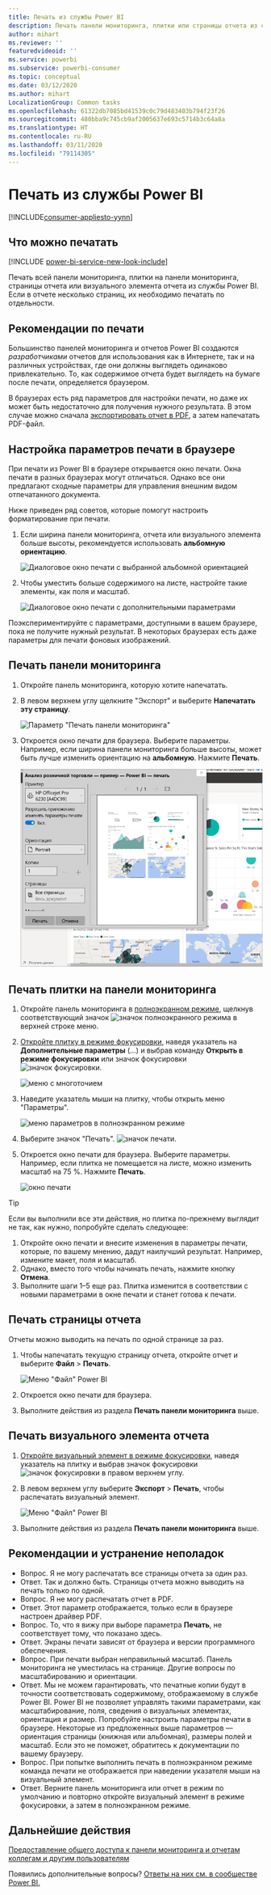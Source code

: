 ```yaml
---
title: Печать из службы Power BI
description: Печать панели мониторинга, плитки или страницы отчета из службы Power BI.
author: mihart
ms.reviewer: ''
featuredvideoid: ''
ms.service: powerbi
ms.subservice: powerbi-consumer
ms.topic: conceptual
ms.date: 03/12/2020
ms.author: mihart
LocalizationGroup: Common tasks
ms.openlocfilehash: 61322db7085bd41539c0c79d483403b794f23f26
ms.sourcegitcommit: 480bba9c745cb9af2005637e693c5714b3c64a8a
ms.translationtype: HT
ms.contentlocale: ru-RU
ms.lasthandoff: 03/11/2020
ms.locfileid: "79114305"
---
```

# <a name="printing-from-the-power-bi-service"></a>Печать из службы Power BI

[!INCLUDE[consumer-appliesto-yynn](../includes/consumer-appliesto-yynn.md)]
## <a name="what-can-be-printed"></a>Что можно печатать
[!INCLUDE [power-bi-service-new-look-include](../includes/power-bi-service-new-look-include.md)]

Печать всей панели мониторинга, плитки на панели мониторинга, страницы отчета или визуального элемента отчета из службы Power BI. Если в отчете несколько страниц, их необходимо печатать по отдельности. 

## <a name="printing-considerations"></a>Рекомендации по печати

Большинство панелей мониторинга и отчетов Power BI создаются *разработчиками* отчетов для использования как в Интернете, так и на различных устройствах, где они должны выглядеть одинаково привлекательно. То, как содержимое отчета будет выглядеть на бумаге после печати, определяется браузером. 

В браузерах есть ряд параметров для настройки печати, но даже их может быть недостаточно для получения нужного результата. В этом случае можно сначала [экспортировать отчет в PDF](end-user-pdf.md), а затем напечатать PDF-файл. 

## <a name="adjust-your-browser-print-settings"></a>Настройка параметров печати в браузере
При печати из Power BI в браузере открывается окно печати. Окна печати в разных браузерах могут отличаться. Однако все они предлагают сходные параметры для управления внешним видом отпечатанного документа. 

Ниже приведен ряд советов, которые помогут настроить форматирование при печати.

   > 
1. Если ширина панели мониторинга, отчета или визуального элемента больше высоты, рекомендуется использовать **альбомную ориентацию**. 

   ![Диалоговое окно печати с выбранной альбомной ориентацией](./media/end-user-print/power-bi-landscape-layout.png)

2. Чтобы уместить больше содержимого на листе, настройте такие элементы, как поля и масштаб. 

    ![Диалоговое окно печати с дополнительными параметрами](./media/end-user-print/power-bi-margins.png)

Поэкспериментируйте с параметрами, доступными в вашем браузере, пока не получите нужный результат. В некоторых браузерах есть даже параметры для печати фоновых изображений. 

## <a name="print-a-dashboard"></a>Печать панели мониторинга
1. Откройте панель мониторинга, которую хотите напечатать.
2. В левом верхнем углу щелкните "Экспорт" и выберите **Напечатать эту страницу**.
   
    ![Параметр "Печать панели мониторинга"](./media/end-user-print/power-bi-dashboard-print.png)

3. Откроется окно печати для браузера. Выберите параметры. Например, если ширина панели мониторинга больше высоты, может быть лучше изменить ориентацию на **альбомную**. Нажмите **Печать**.
   
    ![диалоговое окно печати](./media/end-user-print/power-bi-print-dash.png)

## <a name="print-a-dashboard-tile"></a>Печать плитки на панели мониторинга
1. Откройте панель мониторинга в [полноэкранном режиме](end-user-focus.md), щелкнув соответствующий значок ![значок полноэкранного режима](./media/end-user-print/power-bi-full-screen.png) в верхней строке меню.

3. [Откройте плитку в режиме фокусировки](end-user-focus.md), наведя указатель на **Дополнительные параметры** (...) и выбрав команду **Открыть в режиме фокусировки** или значок фокусировки ![значок фокусировки](./media/end-user-print/power-bi-focus-icon.png).
   
    ![меню с многоточием](./media/end-user-print/power-bi-menu-options.png)

4. Наведите указатель мыши на плитку, чтобы открыть меню "Параметры".
   
    ![меню параметров в полноэкранном режиме](./media/end-user-print/menu-options-new.png)

4. Выберите значок "Печать". ![значок печати](./media/end-user-print/print-icon.png).     

5. Откроется окно печати для браузера. Выберите параметры. Например, если плитка не помещается на листе, можно изменить масштаб на 75 %. Нажмите **Печать**.

    ![окно печати](./media/end-user-print/power-bi-scale.png) 

> [!TIP]
> Если вы выполнили все эти действия, но плитка по-прежнему выглядит не так, как нужно, попробуйте сделать следующее:
> 1. Откройте окно печати и внесите изменения в параметры печати, которые, по вашему мнению, дадут наилучший результат. Например, измените макет, поля и масштаб. 
> 2. Однако, вместо того чтобы начинать печать, нажмите кнопку **Отмена**. 
> 3. Выполните шаги 1–5 еще раз. Плитка изменится в соответствии с новыми параметрами в окне печати и станет готова к печати.

## <a name="print-a-report-page"></a>Печать страницы отчета
Отчеты можно выводить на печать по одной странице за раз.

1. Чтобы напечатать текущую страницу отчета, откройте отчет и выберите **Файл** > **Печать**.
   
    ![Меню "Файл" Power BI](./media/end-user-print/power-bi-report-print.png)
2. Откроется окно печати для браузера.

3. Выполните действия из раздела **Печать панели мониторинга** выше.
   


## <a name="print-a-report-visual"></a>Печать визуального элемента отчета
1. [Откройте визуальный элемент в режиме фокусировки](end-user-focus.md), наведя указатель на плитку и выбрав значок фокусировки ![значок фокусировки](./media/end-user-print/power-bi-focus-icon.png) в правом верхнем углу.

2. В левом верхнем углу выберите **Экспорт** > **Печать**, чтобы распечатать визуальный элемент.

    ![Меню "Файл" Power BI](./media/end-user-print/power-bi-report-print.png)


3. Выполните действия из раздела **Печать панели мониторинга** выше.

## <a name="considerations-and-troubleshooting"></a>Рекомендации и устранение неполадок

* Вопрос. Я не могу распечатать все страницы отчета за один раз.    
* Ответ. Так и должно быть. Страницы отчета можно выводить на печать только по одной.
* Вопрос. Я не могу распечатать отчет в PDF.    
* Ответ. Этот параметр отображается, только если в браузере настроен драйвер PDF.    
* Вопрос. То, что я вижу при выборе параметра **Печать**, не соответствует тому, что показано здесь.    
* Ответ. Экраны печати зависят от браузера и версии программного обеспечения.
* Вопрос. При печати выбран неправильный масштаб.  Панель мониторинга не уместилась на странице. Другие вопросы по масштабированию и ориентации.    
* Ответ. Мы не можем гарантировать, что печатные копии будут в точности соответствовать содержимому, отображаемому в службе Power BI. Power BI не позволяет управлять такими параметрами, как масштабирование, поля, сведения о визуальных элементах, ориентация и размер. Попробуйте настроить параметры печати в браузере. Некоторые из предложенных выше параметров — ориентация страницы (книжная или альбомная), размеры полей и масштаб. Если это не поможет, обратитесь к документации по вашему браузеру.      
* Вопрос. При попытке выполнить печать в полноэкранном режиме команда печати не отображается при наведении указателя мыши на визуальный элемент.   
* Ответ. Верните панель мониторинга или отчет в режим по умолчанию и повторно откройте визуальный элемент в режиме фокусировки, а затем в полноэкранном режиме. 

## <a name="next-steps"></a>Дальнейшие действия
[Предоставление общего доступа к панели мониторинга и отчетам коллегам и другим пользователям](../service-share-dashboards.md)

Появились дополнительные вопросы? [Ответы на них см. в сообществе Power BI.](https://community.powerbi.com/)

